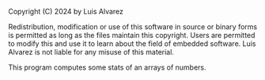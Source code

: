 Copyright (C) 2024 by Luis Alvarez

Redistribution, modification or use of this software in source or binary
forms is permitted as long as the files maintain this copyright. Users are 
permitted to modify this and use it to learn about the field of embedded
software. Luis Alvarez is not liable for any misuse of this material.

This program computes some stats of an arrays of numbers.


